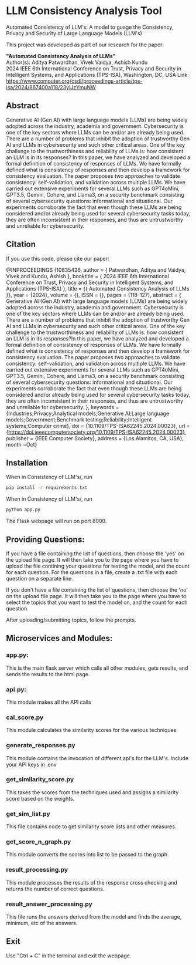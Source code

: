 # LLM Consistency Analysis Tool

Automated Consistency of LLM's: A model to guage the Consistency, Privacy and Security of Large Language Models (LLM's)

This project was developed as part of our research for the paper:

**"Automated Consistency Analysis of LLMs"**  
Author(s): Aditya Patwardhan, Vivek Vaidya, Ashish Kundu  
2024 IEEE 6th International Conference on Trust, Privacy and Security in Intelligent Systems, and Applications (TPS-ISA), Washington, DC, USA 
Link: https://www.computer.org/csdl/proceedings-article/tps-isa/2024/867400a118/23ylJzYmuNW

## Abstract
Generative AI (Gen AI) with large language models (LLMs) are being widely adopted across the industry, academia and government. Cybersecurity is one of the key sectors where LLMs can be and/or are already being used. There are a number of problems that inhibit the adoption of trustworthy Gen AI and LLMs in cybersecurity and such other critical areas. One of the key challenge to the trustworthiness and reliability of LLMs is: how consistent an LLM is in its responses?
In this paper, we have analyzed and developed a formal definition of consistency of responses of LLMs. We have formally defined what is consistency of responses and then develop a framework for consistency evaluation. The paper proposes two approaches to validate consistency: self-validation, and validation across multiple LLMs. We have carried out extensive experiments for several LLMs such as GPT4oMini, GPT3.5, Gemini, Cohere, and Llama3, on a security benchmark consisting of several cybersecurity questions: informational and situational. Our experiments corroborate the fact that even though these LLMs are being considered and/or already being used for several cybersecurity tasks today, they are often inconsistent in their responses, and thus are untrustworthy and unreliable for cybersecurity.

## Citation
If you use this code, please cite our paper:

@INPROCEEDINGS {10835426,
author = { Patwardhan, Aditya and Vaidya, Vivek and Kundu, Ashish },
booktitle = { 2024 IEEE 6th International Conference on Trust, Privacy and Security in Intelligent Systems, and Applications (TPS-ISA) },
title = {{ Automated Consistency Analysis of LLMs }},
year = {2024},
volume = {},
ISSN = {},
pages = {118-127},
abstract = { Generative AI (Gen AI) with large language models (LLMs) are being widely adopted across the industry, academia and government. Cybersecurity is one of the key sectors where LLMs can be and/or are already being used. There are a number of problems that inhibit the adoption of trustworthy Gen AI and LLMs in cybersecurity and such other critical areas. One of the key challenge to the trustworthiness and reliability of LLMs is: how consistent an LLM is in its responses?In this paper, we have analyzed and developed a formal definition of consistency of responses of LLMs. We have formally defined what is consistency of responses and then develop a framework for consistency evaluation. The paper proposes two approaches to validate consistency: self-validation, and validation across multiple LLMs. We have carried out extensive experiments for several LLMs such as GPT4oMini, GPT3.5, Gemini, Cohere, and Llama3, on a security benchmark consisting of several cybersecurity questions: informational and situational. Our experiments corroborate the fact that even though these LLMs are being considered and/or already being used for several cybersecurity tasks today, they are often inconsistent in their responses, and thus are untrustworthy and unreliable for cybersecurity. },
keywords = {Industries;Privacy;Analytical models;Generative AI;Large language models;Government;Benchmark testing;Reliability;Intelligent systems;Computer crime},
doi = {10.1109/TPS-ISA62245.2024.00023},
url = {https://doi.ieeecomputersociety.org/10.1109/TPS-ISA62245.2024.00023},
publisher = {IEEE Computer Society},
address = {Los Alamitos, CA, USA},
month =Oct}


## Installation

When in Consistency of LLM's/, run

```bash
pip install -r requirements.txt
```

When in Consistency of LLM's/, run

```bash
python app.py
```

The Flask webpage will run on port 8000.

## Providing Questions:

If you have a file containing the list of questions, then choose the 'yes' on the upload file page. It will then take you to the page where you have to upload the file contining your questions for testing the model, and the count for each question.
For the questions in a file, create a .txt file with each question on a separate line.

If you don't have a file containing the list of questions, then choose the 'no' on the upload file page. It will then take you to the page where you have to select the topics that you want to test the model on, and the count for each question.

After uploading/submitting topics, follow the prompts.

## Microservices and Modules:

### app.py:

This is the main flask server which calls all other modules, gets results, and sends the results to the html page.

### api.py:

This module makes all the API calls

### cal_score.py

This module calculates the similarity scores for the various techniques.

### generate_responses.py

This module contains the invocation of different api's for the LLM's. Include your API keys in .env

### get_similarity_score.py

This takes the scores from the techniques used and assigns a similarity score based on the weights.

### get_sim_list.py

This file contains code to get similarity score lists and other measures.

### get_score_n_graph.py

This module converts the scores into list to be passed to the graph.

### result_processing.py

This module processes the results of the response cross checking and returns the number of correct questions.

### result_answer_processing.py

This file runs the answers derived from the model and finds the average, minimum, etc of the answers.

## Exit

Use "Ctrl + C" in the terminal and exit the webpage.
